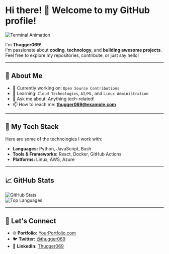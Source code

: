 # Hi there! 👋 Welcome to my GitHub profile!

![Terminal Animation](./assets/terminal.gif)

I'm **Thugger069**!  
I'm passionate about **coding**, **technology**, and **building awesome projects**.  
Feel free to explore my repositories, contribute, or just say hello!  

---

## 🌟 About Me
- 🔭 Currently working on: `Open Source Contributions`
- 🌱 Learning: `Cloud Technologies`, `AI/ML`, and `Linux Administration`
- 💬 Ask me about: Anything tech-related!
- 📫 How to reach me: **[thugger069@example.com](mailto:thugger069@example.com)**

---

## 🚀 My Tech Stack
Here are some of the technologies I work with:

- **Languages:** Python, JavaScript, Bash
- **Tools & Frameworks:** React, Docker, GitHub Actions
- **Platforms:** Linux, AWS, Azure

---

## 📈 GitHub Stats
![GitHub Stats](https://github-readme-stats.vercel.app/api?username=Thugger069&show_icons=true&theme=tokyonight)  
![Top Languages](https://github-readme-stats.vercel.app/api/top-langs/?username=Thugger069&layout=compact&theme=tokyonight)

---

## 🔗 Let's Connect
- 🌐 **Portfolio:** [YourPortfolio.com](#)
- 🐦 **Twitter:** [@thugger069](https://twitter.com/thugger069)
- 💼 **LinkedIn:** [Thugger069](https://linkedin.com/in/thugger069)
